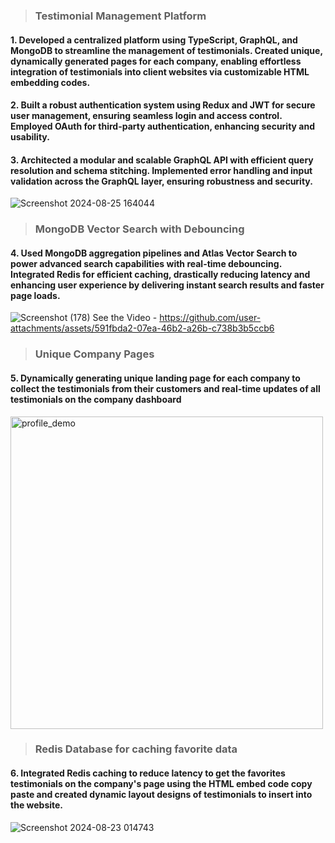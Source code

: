 > ### Testimonial Management Platform
#### 1. Developed a centralized platform using TypeScript, GraphQL, and MongoDB to streamline the management of testimonials. Created unique, dynamically generated pages for each company, enabling effortless integration of testimonials into client websites via customizable HTML embedding codes.
#### 2. Built a robust authentication system using Redux and JWT for secure user management, ensuring seamless login and access control. Employed OAuth for third-party authentication, enhancing security and usability.
#### 3. Architected a modular and scalable GraphQL API with efficient query resolution and schema stitching. Implemented error handling and input validation across the GraphQL layer, ensuring robustness and security.

![Screenshot 2024-08-25 164044](https://github.com/user-attachments/assets/e1fe076a-1b72-497e-b5c0-96b5c6f0107a)

> ### MongoDB Vector Search with Debouncing 

#### 4. Used MongoDB aggregation pipelines and Atlas Vector Search to power advanced search capabilities with real-time debouncing. Integrated Redis for efficient caching, drastically reducing latency and enhancing user experience by delivering instant search results and faster page loads.

![Screenshot (178)](https://github.com/user-attachments/assets/1e19465b-61a9-4c26-b099-faf103f77e7e)
See the Video - https://github.com/user-attachments/assets/591fbda2-07ea-46b2-a26b-c738b3b5ccb6

> ### Unique Company Pages

#### 5. Dynamically generating unique landing page for each company to collect the testimonials from their customers and real-time updates of all testimonials on the company dashboard
<img src="https://github.com/user-attachments/assets/b9b1c9df-f8f2-4278-913e-acc5b639be14" alt="profile_demo" width="500" />

 > ### Redis Database for caching favorite data

#### 6. Integrated Redis caching to reduce latency to get the favorites testimonials on the company's page using the HTML embed code copy paste and created dynamic layout designs of testimonials to insert into the website.
![Screenshot 2024-08-23 014743](https://github.com/user-attachments/assets/664a26a8-fa14-4145-b9d8-3ae74bcd68b4)


